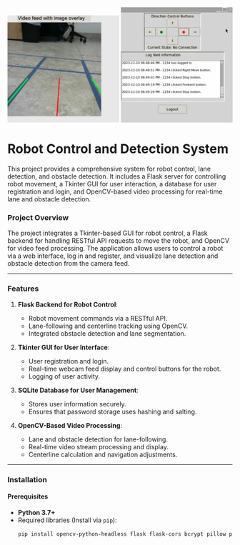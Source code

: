 <div align="center">
  <img src="laneDetection.gif" alt="Lane Detection" width="250">
  <img src="4quadrantDisplay.gif" alt="Demo Video" width="250">
</div>



# Robot Control and Detection System

This project provides a comprehensive system for robot control, lane detection, and obstacle detection. It includes a Flask server for controlling robot movement, a Tkinter GUI for user interaction, a database for user registration and login, and OpenCV-based video processing for real-time lane and obstacle detection.


### Project Overview

The project integrates a Tkinter-based GUI for robot control, a Flask backend for handling RESTful API requests to move the robot, and OpenCV for video feed processing. The application allows users to control a robot via a web interface, log in and register, and visualize lane detection and obstacle detection from the camera feed.

---

### Features

1. **Flask Backend for Robot Control**:
   - Robot movement commands via a RESTful API.
   - Lane-following and centerline tracking using OpenCV.
   - Integrated obstacle detection and lane segmentation.

2. **Tkinter GUI for User Interface**:
   - User registration and login.
   - Real-time webcam feed display and control buttons for the robot.
   - Logging of user activity.

3. **SQLite Database for User Management**:
   - Stores user information securely.
   - Ensures that password storage uses hashing and salting.

4. **OpenCV-Based Video Processing**:
   - Lane and obstacle detection for lane-following.
   - Real-time video stream processing and display.
   - Centerline calculation and navigation adjustments.

---

### Installation

#### Prerequisites

- **Python 3.7+**
- Required libraries (Install via `pip`):
  ```bash
  pip install opencv-python-headless flask flask-cors bcrypt pillow pytz
